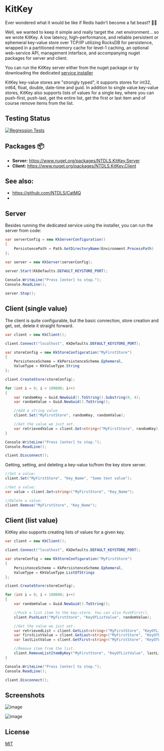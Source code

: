 # KitKey
Ever wondered what it would be like if Redis hadn't become a fat beast? 👊💩

Well, we wanted to keep it simple and really target the .net environment... so we wrote KitKey. A low latency, high-performance, and reliable persistent or ephemeral key-value store over TCP/IP utilizing RocksDB for persistence, wrapped in a partitioned memory cache for level-1 caching, an optional web-service API, management interface, and accompanying nuget packages for server and client.

You can run the KitKey server either from the nuget package or by downloading the dedicated [service installer](https://github.com/NTDLS/KitKey/releases)

KitKey key-value stores are "strongly typed", it supports stores for int32, int64, float, double, date-time and guid.
In addition to single value key-value stores, KitKey also supports lists of values for a single key, where you can push-first, push-last, get the entire list, get the first or last item and of course remove items from the list.

## Testing Status
[![Regression Tests](https://github.com/NTDLS/KitKey/actions/workflows/Regression%20Tests.yaml/badge.svg)](https://github.com/NTDLS/KitKey/actions/workflows/Regression%20Tests.yaml)

## Packages 📦
- **Server:** https://www.nuget.org/packages/NTDLS.KitKey.Server
- **Client:** https://www.nuget.org/packages/NTDLS.KitKey.Client

## See also:
 - https://github.com/NTDLS/CatMQ
 - 
## Server
Besides running the dedicated service using the installer, you can run the server from code:

```csharp
var serverConfig = new KkServerConfiguration()
{
    PersistencePath = Path.GetDirectoryName(Environment.ProcessPath)
};

var server = new KkServer(serverConfig);
            
server.Start(KkDefaults.DEFAULT_KEYSTORE_PORT);

Console.WriteLine("Press [enter] to stop.");
Console.ReadLine();

server.Stop();
```

## Client (single value)
The client is quite configurable, but the basic connection, store creation and get, set, delete it straight forward.

```csharp
var client = new KkClient();

client.Connect("localhost", KkDefaults.DEFAULT_KEYSTORE_PORT);

var storeConfig = new KkStoreConfiguration("MyFirstStore")
{
    PersistenceScheme = KkPersistenceScheme.Ephemeral,
    ValueType = KkValueType.String
};

client.CreateStore(storeConfig);

for (int i = 0; i < 100000; i++)
{
    var randomKey = Guid.NewGuid().ToString().Substring(0, 4);
    var randomValue = Guid.NewGuid().ToString();

    //Add a string value
    client.Set("MyFirstStore", randomKey, randomValue);

    //Get the value we just set.
    var retrievedValue = client.Get<string>("MyFirstStore", randomKey);
}

Console.WriteLine("Press [enter] to stop.");
Console.ReadLine();

client.Disconnect();
```

Getting, setting, and deleting a key-value to/from the key store server.
```csharp
//Set a value:
client.Set("MyFirstStore", "Key_Name", "Some text value");

//Get a value:
var value = client.Get<string>("MyFirstStore", "Key_Name");

//Delete a value:
client.Remove("MyFirstStore", "Key_Name");
```

## Client (list value)
KitKey also supports creating lists of values for a given key.

```csharp
var client = new KkClient();

client.Connect("localhost", KkDefaults.DEFAULT_KEYSTORE_PORT);

var storeConfig = new KkStoreConfiguration("MyFirstStore")
{
    PersistenceScheme = KkPersistenceScheme.Ephemeral,
    ValueType = KkValueType.ListOfStrings
};

client.CreateStore(storeConfig);

for (int i = 0; i < 100000; i++)
{
    var randomValue = Guid.NewGuid().ToString();

    //Push a list item to the key-store. You can also PushFirst().
    client.PushLast("MyFirstStore", "KeyOfListValue", randomValue);

    //Get the value we just set.
    var retrievedList = client.GetList<string>("MyFirstStore", "KeyOfListValue");
    var firstListValue = client.GetLast<string>("MyFirstStore", "KeyOfListValue");
    var lastListValue = client.GetFirst<string>("MyFirstStore", "KeyOfListValue");

    //Remove item from the list.
    client.RemoveListItemByKey("MyFirstStore", "KeyOfListValue", lastListValue.Id);
}

Console.WriteLine("Press [enter] to stop.");
Console.ReadLine();

client.Disconnect();
```

## Screenshots
![image](https://github.com/user-attachments/assets/d1f8559d-ade8-409d-8bbb-c38770f3bfdf)

![image](https://github.com/user-attachments/assets/af436c63-fe89-4629-8d0c-94a6b8c72374)

## License
[MIT](https://choosealicense.com/licenses/mit/)
